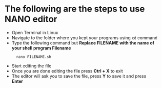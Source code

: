 # The following are the steps to use NANO editor
- Open Terminal in Linux
- Navigate to the folder where you kept your programs using ` cd ` command
- Type the following command but __Replace FILENAME with the name of your shell program Filename__ 
  ``` 
    nano FILENAME.sh 
  ```
- Start editing the file
- Once you are done editing the file press __Ctrl + X__ to exit
- The editor will ask you to save the file, press __Y__ to save it and press __Enter__
